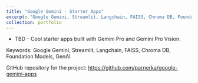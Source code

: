 ```yaml
---
title: "Google Gemini - Starter Apps"
excerpt: "Google Gemini, Streamlit, Langchain, FAISS, Chroma DB, Foundation Models, GenAI<br/><img src='/images/gemini.jpg'>"
collection: portfolio
---
```


<ul>
  <li>TBD - Cool starter apps built with Gemini Pro and Gemini Pro Vision.</li>
</ul>

<p>Keywords: Google Gemini, Streamlit, Langchain, FAISS, Chroma DB, Foundation Models, GenAI</p>

<p>GitHub repository for the project: <a href="https://github.com/parnerka/google-gemini-apps">https://github.com/parnerka/google-gemini-apps</a></p>
